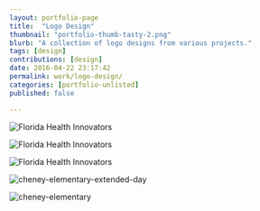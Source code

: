 ```yaml
---
layout: portfolio-page
title:  "Logo Design"
thumbnail: "portfolio-thumb-tasty-2.png"
blurb: "A collection of logo designs from various projects."
tags: [design]
contributions: [design]
date: 2016-04-22 23:17:42
permalink: work/logo-design/
categories: [portfolio-unlisted]
published: false

---
```


<p class="pimage wide">
  <img src="/img/flhealth-lightbulb-side.png" alt="Florida Health Innovators"/>
</p>

<p class="pimage">
  <img src="/img/flhealth-lightbulb-stacked.png" alt="Florida Health Innovators"/>
</p>

<p class="pimage wide">
  <img src="/img/bulb_outline_logo_bg-768x254.png" alt="Florida Health Innovators"/>
</p>

<p class="pimage wide">
  <img src="/img/cheney-elementary-extended-day-alt2-1024x303.png" alt="cheney-elementary-extended-day"/>
</p>

<p class="pimage">
  <img src="/img/cheney-elementary-1024x1024.png" alt="cheney-elementary"/>
</p>

<p class="pimage">
  <img src="/img/rubberband_flamethrower_large.png" alt=""/>
</p>

<p class="pimage">
  <img src="/img/tr_robot.png" alt=""/>
</p>

<p class="pimage wide">
  <img src="/img/tr-logo-idea-with-text.png" alt=""/>
</p>

<p class="pimage wide">
  <img src="/img/national_fleet_wholesale_logo.png" alt=""/>
</p>

<p class="pimage">
  <img src="/img/dirtstik2.png" alt=""/>
</p>
